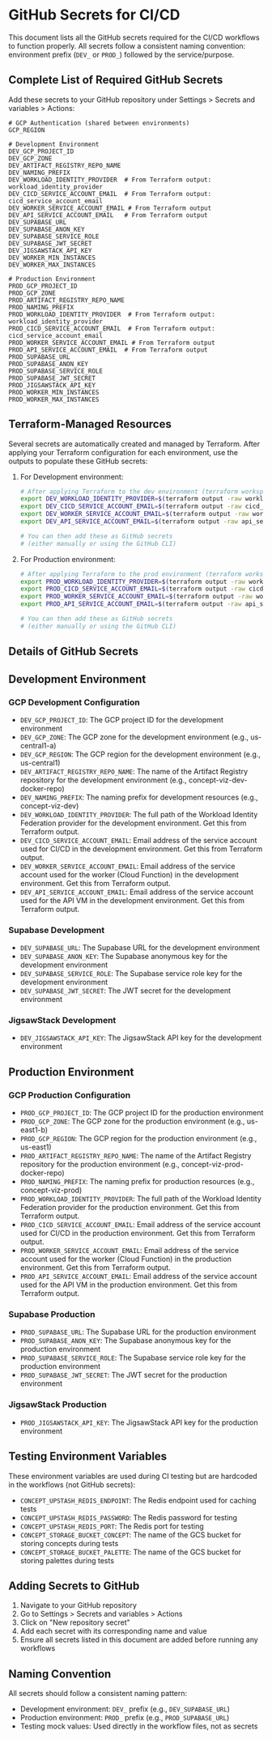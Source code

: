 # GitHub Secrets for CI/CD

This document lists all the GitHub secrets required for the CI/CD workflows to function properly. All secrets follow a consistent naming convention: environment prefix (`DEV_` or `PROD_`) followed by the service/purpose.

## Complete List of Required GitHub Secrets

Add these secrets to your GitHub repository under Settings > Secrets and variables > Actions:

```
# GCP Authentication (shared between environments)
GCP_REGION

# Development Environment
DEV_GCP_PROJECT_ID
DEV_GCP_ZONE
DEV_ARTIFACT_REGISTRY_REPO_NAME
DEV_NAMING_PREFIX
DEV_WORKLOAD_IDENTITY_PROVIDER  # From Terraform output: workload_identity_provider
DEV_CICD_SERVICE_ACCOUNT_EMAIL  # From Terraform output: cicd_service_account_email
DEV_WORKER_SERVICE_ACCOUNT_EMAIL # From Terraform output
DEV_API_SERVICE_ACCOUNT_EMAIL   # From Terraform output
DEV_SUPABASE_URL
DEV_SUPABASE_ANON_KEY
DEV_SUPABASE_SERVICE_ROLE
DEV_SUPABASE_JWT_SECRET
DEV_JIGSAWSTACK_API_KEY
DEV_WORKER_MIN_INSTANCES
DEV_WORKER_MAX_INSTANCES

# Production Environment
PROD_GCP_PROJECT_ID
PROD_GCP_ZONE
PROD_ARTIFACT_REGISTRY_REPO_NAME
PROD_NAMING_PREFIX
PROD_WORKLOAD_IDENTITY_PROVIDER  # From Terraform output: workload_identity_provider
PROD_CICD_SERVICE_ACCOUNT_EMAIL  # From Terraform output: cicd_service_account_email
PROD_WORKER_SERVICE_ACCOUNT_EMAIL # From Terraform output
PROD_API_SERVICE_ACCOUNT_EMAIL  # From Terraform output
PROD_SUPABASE_URL
PROD_SUPABASE_ANON_KEY
PROD_SUPABASE_SERVICE_ROLE
PROD_SUPABASE_JWT_SECRET
PROD_JIGSAWSTACK_API_KEY
PROD_WORKER_MIN_INSTANCES
PROD_WORKER_MAX_INSTANCES
```

## Terraform-Managed Resources

Several secrets are automatically created and managed by Terraform. After applying your Terraform configuration for each environment, use the outputs to populate these GitHub secrets:

1. For Development environment:

   ```bash
   # After applying Terraform to the dev environment (terraform workspace select dev && terraform apply)
   export DEV_WORKLOAD_IDENTITY_PROVIDER=$(terraform output -raw workload_identity_provider)
   export DEV_CICD_SERVICE_ACCOUNT_EMAIL=$(terraform output -raw cicd_service_account_email)
   export DEV_WORKER_SERVICE_ACCOUNT_EMAIL=$(terraform output -raw worker_service_account_email)
   export DEV_API_SERVICE_ACCOUNT_EMAIL=$(terraform output -raw api_service_account_email)

   # You can then add these as GitHub secrets
   # (either manually or using the GitHub CLI)
   ```

2. For Production environment:

   ```bash
   # After applying Terraform to the prod environment (terraform workspace select prod && terraform apply)
   export PROD_WORKLOAD_IDENTITY_PROVIDER=$(terraform output -raw workload_identity_provider)
   export PROD_CICD_SERVICE_ACCOUNT_EMAIL=$(terraform output -raw cicd_service_account_email)
   export PROD_WORKER_SERVICE_ACCOUNT_EMAIL=$(terraform output -raw worker_service_account_email)
   export PROD_API_SERVICE_ACCOUNT_EMAIL=$(terraform output -raw api_service_account_email)

   # You can then add these as GitHub secrets
   # (either manually or using the GitHub CLI)
   ```

## Details of GitHub Secrets

## Development Environment

### GCP Development Configuration

- `DEV_GCP_PROJECT_ID`: The GCP project ID for the development environment
- `DEV_GCP_ZONE`: The GCP zone for the development environment (e.g., us-central1-a)
- `DEV_GCP_REGION`: The GCP region for the development environment (e.g., us-central1)
- `DEV_ARTIFACT_REGISTRY_REPO_NAME`: The name of the Artifact Registry repository for the development environment (e.g., concept-viz-dev-docker-repo)
- `DEV_NAMING_PREFIX`: The naming prefix for development resources (e.g., concept-viz-dev)
- `DEV_WORKLOAD_IDENTITY_PROVIDER`: The full path of the Workload Identity Federation provider for the development environment. Get this from Terraform output.
- `DEV_CICD_SERVICE_ACCOUNT_EMAIL`: Email address of the service account used for CI/CD in the development environment. Get this from Terraform output.
- `DEV_WORKER_SERVICE_ACCOUNT_EMAIL`: Email address of the service account used for the worker (Cloud Function) in the development environment. Get this from Terraform output.
- `DEV_API_SERVICE_ACCOUNT_EMAIL`: Email address of the service account used for the API VM in the development environment. Get this from Terraform output.

### Supabase Development

- `DEV_SUPABASE_URL`: The Supabase URL for the development environment
- `DEV_SUPABASE_ANON_KEY`: The Supabase anonymous key for the development environment
- `DEV_SUPABASE_SERVICE_ROLE`: The Supabase service role key for the development environment
- `DEV_SUPABASE_JWT_SECRET`: The JWT secret for the development environment

### JigsawStack Development

- `DEV_JIGSAWSTACK_API_KEY`: The JigsawStack API key for the development environment

## Production Environment

### GCP Production Configuration

- `PROD_GCP_PROJECT_ID`: The GCP project ID for the production environment
- `PROD_GCP_ZONE`: The GCP zone for the production environment (e.g., us-east1-b)
- `PROD_GCP_REGION`: The GCP region for the production environment (e.g., us-east1)
- `PROD_ARTIFACT_REGISTRY_REPO_NAME`: The name of the Artifact Registry repository for the production environment (e.g., concept-viz-prod-docker-repo)
- `PROD_NAMING_PREFIX`: The naming prefix for production resources (e.g., concept-viz-prod)
- `PROD_WORKLOAD_IDENTITY_PROVIDER`: The full path of the Workload Identity Federation provider for the production environment. Get this from Terraform output.
- `PROD_CICD_SERVICE_ACCOUNT_EMAIL`: Email address of the service account used for CI/CD in the production environment. Get this from Terraform output.
- `PROD_WORKER_SERVICE_ACCOUNT_EMAIL`: Email address of the service account used for the worker (Cloud Function) in the production environment. Get this from Terraform output.
- `PROD_API_SERVICE_ACCOUNT_EMAIL`: Email address of the service account used for the API VM in the production environment. Get this from Terraform output.

### Supabase Production

- `PROD_SUPABASE_URL`: The Supabase URL for the production environment
- `PROD_SUPABASE_ANON_KEY`: The Supabase anonymous key for the production environment
- `PROD_SUPABASE_SERVICE_ROLE`: The Supabase service role key for the production environment
- `PROD_SUPABASE_JWT_SECRET`: The JWT secret for the production environment

### JigsawStack Production

- `PROD_JIGSAWSTACK_API_KEY`: The JigsawStack API key for the production environment

## Testing Environment Variables

These environment variables are used during CI testing but are hardcoded in the workflows (not GitHub secrets):

- `CONCEPT_UPSTASH_REDIS_ENDPOINT`: The Redis endpoint used for caching tests
- `CONCEPT_UPSTASH_REDIS_PASSWORD`: The Redis password for testing
- `CONCEPT_UPSTASH_REDIS_PORT`: The Redis port for testing
- `CONCEPT_STORAGE_BUCKET_CONCEPT`: The name of the GCS bucket for storing concepts during tests
- `CONCEPT_STORAGE_BUCKET_PALETTE`: The name of the GCS bucket for storing palettes during tests

## Adding Secrets to GitHub

1. Navigate to your GitHub repository
2. Go to Settings > Secrets and variables > Actions
3. Click on "New repository secret"
4. Add each secret with its corresponding name and value
5. Ensure all secrets listed in this document are added before running any workflows

## Naming Convention

All secrets should follow a consistent naming pattern:

- Development environment: `DEV_` prefix (e.g., `DEV_SUPABASE_URL`)
- Production environment: `PROD_` prefix (e.g., `PROD_SUPABASE_URL`)
- Testing mock values: Used directly in the workflow files, not as secrets
